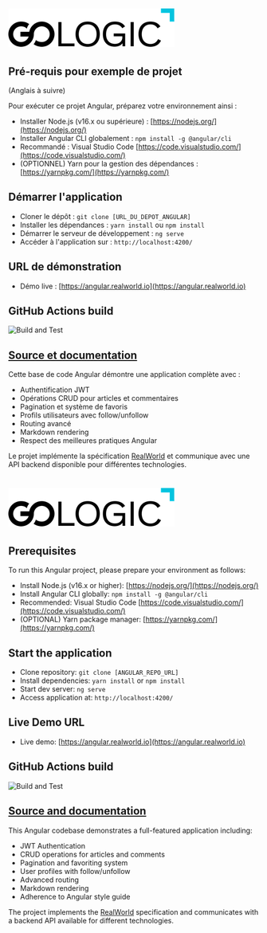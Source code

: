 # ![Formation GoLogic Example de Projet](Gologic.png)

## Pré-requis pour exemple de projet 

(Anglais à suivre)

Pour exécuter ce projet Angular, préparez votre environnement ainsi :

- Installer Node.js (v16.x ou supérieure) : [https://nodejs.org/](https://nodejs.org/)
- Installer Angular CLI globalement : `npm install -g @angular/cli`
- Recommandé : Visual Studio Code [https://code.visualstudio.com/](https://code.visualstudio.com/)
- (OPTIONNEL) Yarn pour la gestion des dépendances : [https://yarnpkg.com/](https://yarnpkg.com/)


## Démarrer l'application

- Cloner le dépôt : `git clone [URL_DU_DEPOT_ANGULAR]`
- Installer les dépendances : `yarn install` ou `npm install`
- Démarrer le serveur de développement : `ng serve`
- Accéder à l'application sur : `http://localhost:4200/`

## URL de démonstration

- Démo live : [https://angular.realworld.io](https://angular.realworld.io)

## GitHub Actions build

![Build and Test](https://github.com/gothinkster/angular-realworld-example-app/workflows/Build%20and%20Test/badge.svg)

## [Source et documentation](https://github.com/gothinkster/realworld)

Cette base de code Angular démontre une application complète avec :

- Authentification JWT
- Opérations CRUD pour articles et commentaires
- Pagination et système de favoris
- Profils utilisateurs avec follow/unfollow
- Routing avancé
- Markdown rendering
- Respect des meilleures pratiques Angular

Le projet implémente la spécification [RealWorld](https://github.com/gothinkster/realworld) et communique avec une API backend disponible pour différentes technologies.

# ![Formation GoLogic Example de Projet](Gologic.png)

## Prerequisites

To run this Angular project, please prepare your environment as follows:

- Install Node.js (v16.x or higher): [https://nodejs.org/](https://nodejs.org/)
- Install Angular CLI globally: `npm install -g @angular/cli`
- Recommended: Visual Studio Code [https://code.visualstudio.com/](https://code.visualstudio.com/)
- (OPTIONAL) Yarn package manager: [https://yarnpkg.com/](https://yarnpkg.com/)

## Start the application

- Clone repository: `git clone [ANGULAR_REPO_URL]`
- Install dependencies: `yarn install` or `npm install`
- Start dev server: `ng serve`
- Access application at: `http://localhost:4200/`

## Live Demo URL

- Live demo: [https://angular.realworld.io](https://angular.realworld.io)

## GitHub Actions build

![Build and Test](https://github.com/gothinkster/angular-realworld-example-app/workflows/Build%20and%20Test/badge.svg)

## [Source and documentation](https://github.com/gothinkster/realworld)

This Angular codebase demonstrates a full-featured application including:

- JWT Authentication
- CRUD operations for articles and comments
- Pagination and favoriting system
- User profiles with follow/unfollow
- Advanced routing
- Markdown rendering
- Adherence to Angular style guide

The project implements the [RealWorld](https://github.com/gothinkster/realworld) specification and communicates with a backend API available for different technologies.
